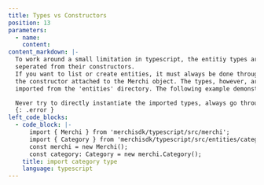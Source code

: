 ```yaml
---
title: Types vs Constructors
position: 13
parameters:
  - name:
    content:
content_markdown: |-
  To work around a small limitation in typescript, the entitiy types are
  seperated from their constructors.
  If you want to list or create entities, it must always be done through
  the constructor attached to the Merchi object. The types, however, are
  imported from the 'entities' directory. The following example demonstrates:

  Never try to directly instantiate the imported types, always go through the Merchi object.
  {: .error }
left_code_blocks:
  - code_block: |-
      import { Merchi } from 'merchisdk/typescript/src/merchi';
      import { Category } from 'merchisdk/typescript/src/entities/category';
      const merchi = new Merchi();
      const category: Category = new merchi.Category();
    title: import category type
    language: typescript
---
```

